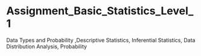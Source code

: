 # Assignment_Basic_Statistics_Level_1
Data Types and Probability ,Descriptive Statistics, Inferential Statistics, Data Distribution Analysis, Probability 
